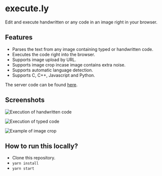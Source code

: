 # execute.ly 

Edit and execute handwritten or any code in an image right in your browser.

## Features

* Parses the text from any image containing typed or handwritten code.
* Executes the code right into the browser.
* Supports image upload by URL.
* Supports image crop incase image contains extra noise.
* Supports automatic language detection.
* Supports C, C++, Javascript and Python.



The server code can be found [here](https://github.com/MLH-Fellowship/0.4.1-Execute.ly-server).


## Screenshots

![Execution of handwritten code](https://i.imgur.com/MR4DTl4.png)

![Execution of typed code](https://i.imgur.com/rrKpTLt.png)

![Example of image crop](https://i.imgur.com/B8NfvXT.png)




## How to run this locally?

* Clone this repository.
* `yarn install`
* `yarn start`


